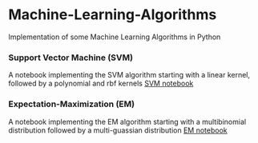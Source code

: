 # Machine-Learning-Algorithms
Implementation of some Machine Learning Algorithms in Python

### Support Vector Machine (SVM)
A notebook implementing the SVM algorithm starting with a linear kernel, followed by a polynomial and rbf kernels
[SVM notebook](https://github.com/nagielhachem/Machine-Learning-Algorithms/blob/master/svm/svm.ipynb)

### Expectation-Maximization (EM)
A notebook implementing the EM algorithm starting with a multibinomial distribution followed by a multi-guassian distribution
[EM notebook](https://github.com/nagielhachem/Machine-Learning-Algorithms/blob/master/expectation-maximization/expectation-maximization.ipynb)
